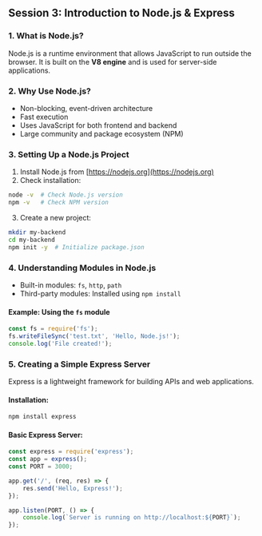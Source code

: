 ## Session 3: Introduction to Node.js & Express

### **1. What is Node.js?**
Node.js is a runtime environment that allows JavaScript to run outside the browser. It is built on the **V8 engine** and is used for server-side applications.

### **2. Why Use Node.js?**
- Non-blocking, event-driven architecture
- Fast execution
- Uses JavaScript for both frontend and backend
- Large community and package ecosystem (NPM)

### **3. Setting Up a Node.js Project**
1. Install Node.js from [https://nodejs.org](https://nodejs.org)
2. Check installation:
```sh
node -v  # Check Node.js version
npm -v   # Check NPM version
```
3. Create a new project:
```sh
mkdir my-backend
cd my-backend
npm init -y  # Initialize package.json
```

### **4. Understanding Modules in Node.js**
- Built-in modules: `fs`, `http`, `path`
- Third-party modules: Installed using `npm install`

#### **Example: Using the `fs` module**
```js
const fs = require('fs');
fs.writeFileSync('test.txt', 'Hello, Node.js!');
console.log('File created!');
```

### **5. Creating a Simple Express Server**
Express is a lightweight framework for building APIs and web applications.

#### **Installation:**
```sh
npm install express
```

#### **Basic Express Server:**
```js
const express = require('express');
const app = express();
const PORT = 3000;

app.get('/', (req, res) => {
    res.send('Hello, Express!');
});

app.listen(PORT, () => {
    console.log(`Server is running on http://localhost:${PORT}`);
});
```